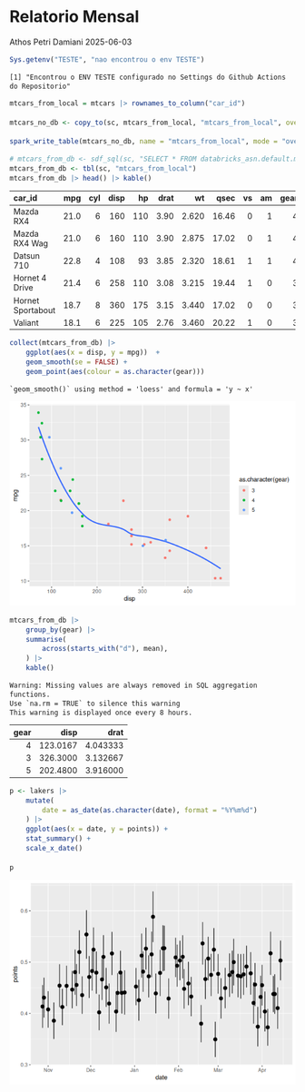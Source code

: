 # Relatorio Mensal
Athos Petri Damiani
2025-06-03

``` r
Sys.getenv("TESTE", "nao encontrou o env TESTE")
```

    [1] "Encontrou o ENV TESTE configurado no Settings do Github Actions do Repositorio"

``` r
mtcars_from_local = mtcars |> rownames_to_column("car_id")

mtcars_no_db <- copy_to(sc, mtcars_from_local, "mtcars_from_local", overwrite = TRUE)

spark_write_table(mtcars_no_db, name = "mtcars_from_local", mode = "overwrite")
```

``` r
# mtcars_from_db <- sdf_sql(sc, "SELECT * FROM databricks_asn.default.mtcars_id")
mtcars_from_db <- tbl(sc, "mtcars_from_local")
mtcars_from_db |> head() |> kable()
```

<table style="width:100%;">
<colgroup>
<col style="width: 26%" />
<col style="width: 7%" />
<col style="width: 5%" />
<col style="width: 7%" />
<col style="width: 5%" />
<col style="width: 7%" />
<col style="width: 8%" />
<col style="width: 8%" />
<col style="width: 4%" />
<col style="width: 4%" />
<col style="width: 7%" />
<col style="width: 7%" />
</colgroup>
<thead>
<tr>
<th style="text-align: left;">car_id</th>
<th style="text-align: right;">mpg</th>
<th style="text-align: right;">cyl</th>
<th style="text-align: right;">disp</th>
<th style="text-align: right;">hp</th>
<th style="text-align: right;">drat</th>
<th style="text-align: right;">wt</th>
<th style="text-align: right;">qsec</th>
<th style="text-align: right;">vs</th>
<th style="text-align: right;">am</th>
<th style="text-align: right;">gear</th>
<th style="text-align: right;">carb</th>
</tr>
</thead>
<tbody>
<tr>
<td style="text-align: left;">Mazda RX4</td>
<td style="text-align: right;">21.0</td>
<td style="text-align: right;">6</td>
<td style="text-align: right;">160</td>
<td style="text-align: right;">110</td>
<td style="text-align: right;">3.90</td>
<td style="text-align: right;">2.620</td>
<td style="text-align: right;">16.46</td>
<td style="text-align: right;">0</td>
<td style="text-align: right;">1</td>
<td style="text-align: right;">4</td>
<td style="text-align: right;">4</td>
</tr>
<tr>
<td style="text-align: left;">Mazda RX4 Wag</td>
<td style="text-align: right;">21.0</td>
<td style="text-align: right;">6</td>
<td style="text-align: right;">160</td>
<td style="text-align: right;">110</td>
<td style="text-align: right;">3.90</td>
<td style="text-align: right;">2.875</td>
<td style="text-align: right;">17.02</td>
<td style="text-align: right;">0</td>
<td style="text-align: right;">1</td>
<td style="text-align: right;">4</td>
<td style="text-align: right;">4</td>
</tr>
<tr>
<td style="text-align: left;">Datsun 710</td>
<td style="text-align: right;">22.8</td>
<td style="text-align: right;">4</td>
<td style="text-align: right;">108</td>
<td style="text-align: right;">93</td>
<td style="text-align: right;">3.85</td>
<td style="text-align: right;">2.320</td>
<td style="text-align: right;">18.61</td>
<td style="text-align: right;">1</td>
<td style="text-align: right;">1</td>
<td style="text-align: right;">4</td>
<td style="text-align: right;">1</td>
</tr>
<tr>
<td style="text-align: left;">Hornet 4 Drive</td>
<td style="text-align: right;">21.4</td>
<td style="text-align: right;">6</td>
<td style="text-align: right;">258</td>
<td style="text-align: right;">110</td>
<td style="text-align: right;">3.08</td>
<td style="text-align: right;">3.215</td>
<td style="text-align: right;">19.44</td>
<td style="text-align: right;">1</td>
<td style="text-align: right;">0</td>
<td style="text-align: right;">3</td>
<td style="text-align: right;">1</td>
</tr>
<tr>
<td style="text-align: left;">Hornet Sportabout</td>
<td style="text-align: right;">18.7</td>
<td style="text-align: right;">8</td>
<td style="text-align: right;">360</td>
<td style="text-align: right;">175</td>
<td style="text-align: right;">3.15</td>
<td style="text-align: right;">3.440</td>
<td style="text-align: right;">17.02</td>
<td style="text-align: right;">0</td>
<td style="text-align: right;">0</td>
<td style="text-align: right;">3</td>
<td style="text-align: right;">2</td>
</tr>
<tr>
<td style="text-align: left;">Valiant</td>
<td style="text-align: right;">18.1</td>
<td style="text-align: right;">6</td>
<td style="text-align: right;">225</td>
<td style="text-align: right;">105</td>
<td style="text-align: right;">2.76</td>
<td style="text-align: right;">3.460</td>
<td style="text-align: right;">20.22</td>
<td style="text-align: right;">1</td>
<td style="text-align: right;">0</td>
<td style="text-align: right;">3</td>
<td style="text-align: right;">1</td>
</tr>
</tbody>
</table>

``` r
collect(mtcars_from_db) |> 
    ggplot(aes(x = disp, y = mpg))  +
    geom_smooth(se = FALSE) +
    geom_point(aes(colour = as.character(gear)))
```

    `geom_smooth()` using method = 'loess' and formula = 'y ~ x'

![](README.markdown_strict_files/figure-markdown_strict/unnamed-chunk-6-1.png)

``` r
mtcars_from_db |> 
    group_by(gear) |> 
    summarise(
        across(starts_with("d"), mean),
    ) |> 
    kable()
```

    Warning: Missing values are always removed in SQL aggregation functions.
    Use `na.rm = TRUE` to silence this warning
    This warning is displayed once every 8 hours.

<table>
<thead>
<tr>
<th style="text-align: right;">gear</th>
<th style="text-align: right;">disp</th>
<th style="text-align: right;">drat</th>
</tr>
</thead>
<tbody>
<tr>
<td style="text-align: right;">4</td>
<td style="text-align: right;">123.0167</td>
<td style="text-align: right;">4.043333</td>
</tr>
<tr>
<td style="text-align: right;">3</td>
<td style="text-align: right;">326.3000</td>
<td style="text-align: right;">3.132667</td>
</tr>
<tr>
<td style="text-align: right;">5</td>
<td style="text-align: right;">202.4800</td>
<td style="text-align: right;">3.916000</td>
</tr>
</tbody>
</table>

``` r
p <- lakers |> 
    mutate(
        date = as_date(as.character(date), format = "%Y%m%d")
    ) |> 
    ggplot(aes(x = date, y = points)) +
    stat_summary() +
    scale_x_date()

p
```

![](README.markdown_strict_files/figure-markdown_strict/unnamed-chunk-8-1.png)
